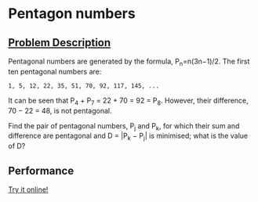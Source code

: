 # Pentagon numbers 

## [Problem Description](https://projecteuler.net/problem=44)

Pentagonal numbers are generated by the formula, P<sub>n</sub>=n(3n−1)/2. The first ten pentagonal numbers are:

    1, 5, 12, 22, 35, 51, 70, 92, 117, 145, ...

It can be seen that P<sub>4</sub> + P<sub>7</sub> = 22 + 70 = 92 = P<sub>8</sub>. However, their difference, 70 − 22 = 48, is not pentagonal.

Find the pair of pentagonal numbers, P<sub>j</sub> and P<sub>k</sub>, for which their sum and difference are pentagonal and D = |P<sub>k</sub> − P<sub>j</sub>| is minimised; what is the value of D?

## Performance

[Try it online!]()

```
```